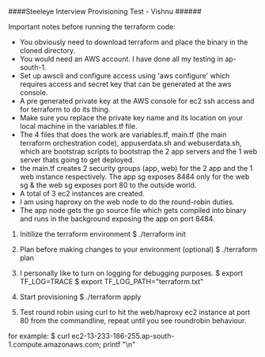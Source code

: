 ####Steeleye Interview Provisioning Test - Vishnu ######


Important notes before running the terraform code:

- You obviously need to download terraform and place the binary in the cloned directory.
- You would need an AWS account. I have done all my testing in ap-south-1.
- Set up awscli and configure access using 'aws configure' which requires access and secret key that can be generated at the aws console. 
- A pre generated private key at the AWS console for ec2 ssh access and for terraform to do its thing.
- Make sure you replace the private key name and its location on your local machine in the variables.tf file.
- The 4 files that does the work are variables.tf, main.tf (the main terraform orchestration code), appuserdata.sh and webuserdata.sh, which are bootstrap scripts to bootstrap the 2 app servers and the 1 web server thats going to get deployed.
- the main.tf creates 2 security groups (app, web) for the 2 app and the 1 web instance respectively. The app sg exposes 8484 only for the web sg & the web sg exposes port 80 to the outside world.
- A total of 3 ec2 instances are created.
- I am using haproxy on the web node to do the round-robin duties.
- The app node gets the go source file which gets compiled into binary and runs in the background exposing the app on port 8484.
 
1) Initilize the terraform environment
$ ./terraform init

2) Plan before making changes to your environment (optional)
$ ./terraform plan

4) I personally like to turn on logging for debugging purposes.
$ export TF_LOG=TRACE
$ export TF_LOG_PATH="terraform.txt"

5) Start provisioning
$ ./terraform apply

6) Test round robin using curl to hit the web/haproxy ec2 instance at port 80 from the commandline, repeat until you see roundrobin behaviour.

for example:
$ curl ec2-13-233-186-255.ap-south-1.compute.amazonaws.com; printf "\n"




